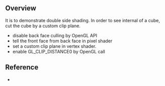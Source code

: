 ## Overview
It is to demonstrate double side shading. In order to see internal of a cube, cut the cube by a custom clip plane.

- disable back face culling by OpenGL API
- tell the front face from back face in pixel shader
- set a custom clip plane in vertex shader.
- enable GL_CLIP_DISTANCE0 by OpenGL call

## Reference

- 

